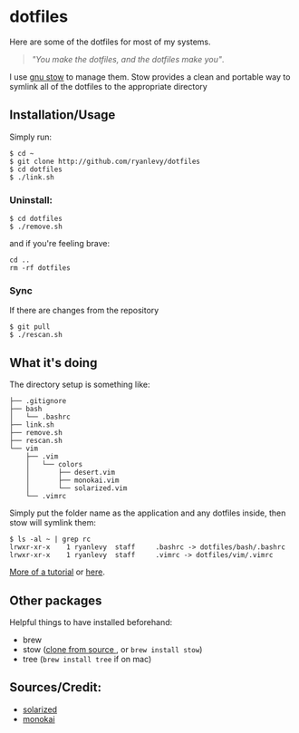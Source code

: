 # dotfiles
Here are some of the dotfiles for most of my systems. 
> _"You make the dotfiles, and the dotfiles make you"_.

I use [gnu stow](http://www.gnu.org/software/stow/) to manage them. Stow provides a clean and portable way to symlink all of the dotfiles to the appropriate directory

## Installation/Usage
Simply run:
```
$ cd ~ 
$ git clone http://github.com/ryanlevy/dotfiles
$ cd dotfiles
$ ./link.sh
````
### Uninstall:
```
$ cd dotfiles
$ ./remove.sh
```
and if you're feeling brave:
```
cd ..
rm -rf dotfiles
```
### Sync
If there are changes from the repository
```
$ git pull
$ ./rescan.sh
```
## What it's doing
The directory setup is something like:
```
├── .gitignore
├── bash
│   └── .bashrc
├── link.sh
├── remove.sh
├── rescan.sh
└── vim
    ├── .vim
    │   └── colors
    │       ├── desert.vim
    │       ├── monokai.vim
    │       └── solarized.vim
    └── .vimrc
```
Simply put the folder name as the application and any dotfiles inside, then stow will symlink them:
```
$ ls -al ~ | grep rc
lrwxr-xr-x    1 ryanlevy  staff     .bashrc -> dotfiles/bash/.bashrc
lrwxr-xr-x    1 ryanlevy  staff     .vimrc -> dotfiles/vim/.vimrc
```

[More of a tutorial](http://brandon.invergo.net/news/2012-05-26-using-gnu-stow-to-manage-your-dotfiles.html) or [here](http://taihen.org/managing-dotfiles-with-gnu-stow/).

## Other packages
Helpful things to have installed beforehand:
* brew
* stow ([clone from source ](https://savannah.gnu.org/git/?group=stow), or `brew install stow`)
* tree (`brew install tree` if on mac)

## Sources/Credit:
* [solarized](https://github.com/altercation/vim-colors-solarized)
* [monokai](https://github.com/sickill/vim-monokai)

